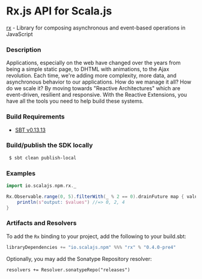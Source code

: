 Rx.js API for Scala.js
================================
[rx](http://reactivex.io/rxjs/) - Library for composing asynchronous and event-based operations in JavaScript

### Description

Applications, especially on the web have changed over the years from being a simple static page, 
to DHTML with animations, to the Ajax revolution. Each time, we're adding more complexity, more data, 
and asynchronous behavior to our applications. How do we manage it all? How do we scale it? By moving 
towards "Reactive Architectures" which are event-driven, resilient and responsive. With the Reactive Extensions, 
you have all the tools you need to help build these systems.

### Build Requirements


* [SBT v0.13.13](http://www.scala-sbt.org/download.html)

### Build/publish the SDK locally

```bash
 $ sbt clean publish-local
```

### Examples

```scala
import io.scalajs.npm.rx._ 

Rx.Observable.range(0, 5).filterWith(_ % 2 == 0).drainFuture map { values =>
    println(s"output: $values") //=> 0, 2, 4
}
```

### Artifacts and Resolvers

To add the `Rx` binding to your project, add the following to your build.sbt:  

```sbt
libraryDependencies += "io.scalajs.npm" %%% "rx" % "0.4.0-pre4"
```

Optionally, you may add the Sonatype Repository resolver:

```   
resolvers += Resolver.sonatypeRepo("releases") 
```
